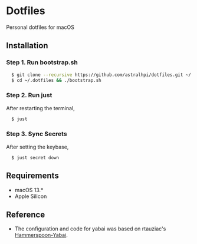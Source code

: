 # Dotfiles

Personal dotfiles for macOS

## Installation

### Step 1. Run bootstrap.sh

```bash
  $ git clone --recursive https://github.com/astralhpi/dotfiles.git ~/.dotfiles
  $ cd ~/.dotfiles && ./bootstrap.sh
```

### Step 2. Run just

After restarting the terminal,

```bash
  $ just
```

### Step 3. Sync Secrets

After setting the keybase,

```
  $ just secret down
```

## Requirements

- macOS 13.\*
- Apple Silicon

## Reference

- The configuration and code for yabai was based on rtauziac's [Hammerspoon-Yabai](https://github.com/rtauziac/Hammerspoon-Yabai).
